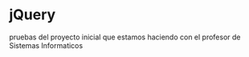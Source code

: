 # jQuery
pruebas del proyecto inicial que estamos haciendo con el profesor de Sistemas Informaticos
